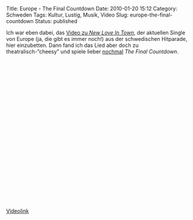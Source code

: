 Title: Europe - The Final Countdown
Date: 2010-01-20 15:12
Category: Schweden
Tags: Kultur, Lustig, Musik, Video
Slug: europe-the-final-countdown
Status: published

Ich war eben dabei, das [Video zu *New Love In
Town*](http://www.youtube.com/watch?v=Gbfu5t_iop0), der aktuellen Single
von Europe (ja, die gibt es immer noch!) aus der schwedischen Hitparade,
hier einzubetten. Dann fand ich das Lied aber doch zu
theatralisch-”cheesy” und spiele lieber
[nochmal](http://www.fiket.de/2007/02/01/the-final-countdown/) *The
Final Countdown*.

<p>
<object width="480" height="385">
<param name="movie" value="http://www.youtube-nocookie.com/v/xTpy-pf_6dc&amp;hl=sv_SE&amp;fs=1&amp;"></param><param name="allowFullScreen" value="true"></param><param name="allowscriptaccess" value="always"></param>

<embed src="http://www.youtube-nocookie.com/v/xTpy-pf_6dc&amp;hl=sv_SE&amp;fs=1&amp;" type="application/x-shockwave-flash" allowscriptaccess="always" allowfullscreen="true" width="480" height="385">
</embed>
</object>
  
[Videolink](http://www.youtube.com/watch?v=xTpy-pf_6dc)

</p>

